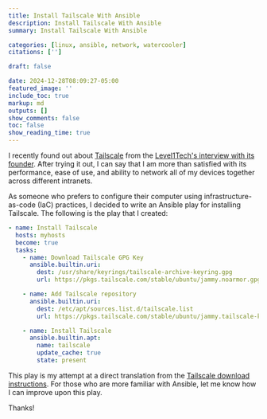 ```yaml
---
title: Install Tailscale With Ansible
description: Install Tailscale With Ansible
summary: Install Tailscale With Ansible

categories: [linux, ansible, network, watercooler]
citations: ['']

draft: false

date: 2024-12-28T08:09:27-05:00
featured_image: ''
include_toc: true
markup: md
outputs: []
show_comments: false
toc: false
show_reading_time: true
---
```


I recently found out about [Tailscale](https://tailscale.com/) from the
[Level1Tech's interview with its founder](https://www.youtube.com/watch?v=UyczOQTx5Gg).
After trying it out, I can say that I am more than satisfied with its
performance, ease of use, and ability to network all of my devices together
across different intranets.

As someone who prefers to configure their computer using infrastructure-as-code
(IaC) practices, I decided to write an Ansible play for installing Tailscale.
The following is the play that I created:

```yaml
- name: Install Tailscale
  hosts: myhosts
  become: true
  tasks:
    - name: Download Tailscale GPG Key
      ansible.builtin.uri:
        dest: /usr/share/keyrings/tailscale-archive-keyring.gpg
        url: https://pkgs.tailscale.com/stable/ubuntu/jammy.noarmor.gpg

    - name: Add Tailscale repository
      ansible.builtin.uri:
        dest: /etc/apt/sources.list.d/tailscale.list
        url: https://pkgs.tailscale.com/stable/ubuntu/jammy.tailscale-keyring.list

    - name: Install Tailscale
      ansible.builtin.apt:
        name: tailscale
        update_cache: true
        state: present
```

This play is my attempt at a direct translation from the
[Tailscale download instructions](https://tailscale.com/download/linux). For
those who are more familiar with Ansible, let me know how I can improve upon
this play.

Thanks!
